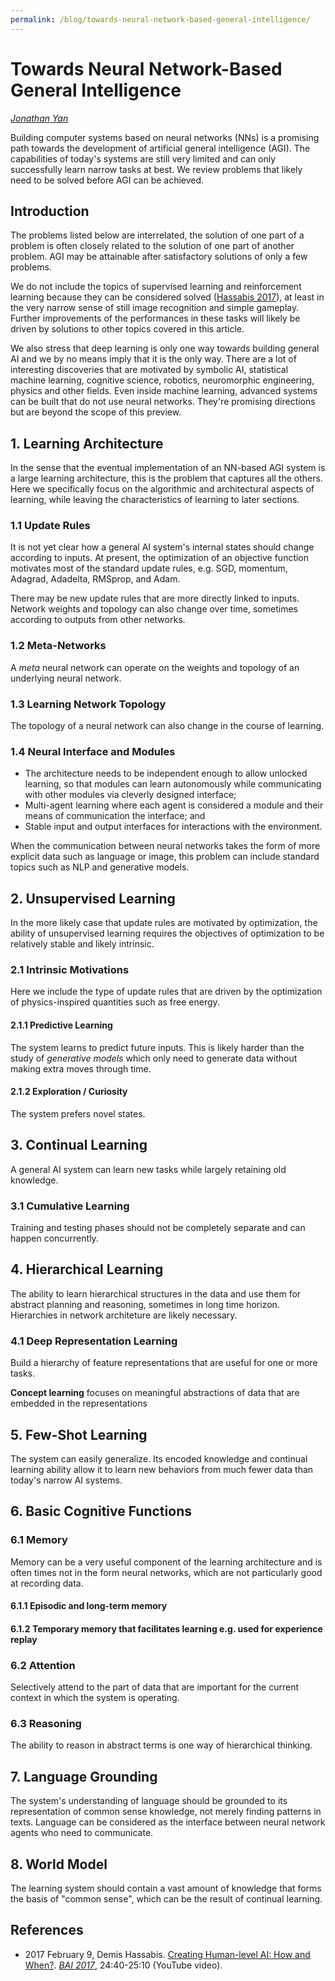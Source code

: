 ```yaml
---
permalink: /blog/towards-neural-network-based-general-intelligence/
---
```

# Towards Neural Network-Based General Intelligence

*[Jonathan Yan](mailto:jyan@realai.org)*

Building computer systems based on neural networks (NNs) is a promising path towards the development of artificial general intelligence (AGI). The capabilities of today's systems are still very limited and can only successfully learn narrow tasks at best. We review problems that likely need to be solved before AGI can be achieved. 

## Introduction 

The problems listed below are interrelated, the solution of one part of a problem is often closely related to the solution of one part of another problem. AGI may be attainable after satisfactory solutions of only a few problems.

We do not include the topics of supervised learning and reinforcement learning because they can be considered solved ([Hassabis 2017](https://www.youtube.com/watch?v=V0aXMTpZTfc)), at least in the very narrow sense of still image recognition and simple gameplay. Further improvements of the performances in these tasks will likely be driven by solutions to other topics covered in this article.

We also stress that deep learning is only one way towards building general AI and we by no means imply that it is the only way. There are a lot of interesting discoveries that are motivated by symbolic AI, statistical machine learning, cognitive science, robotics, neuromorphic engineering, physics and other fields. Even inside machine learning, advanced systems can be built that do not use neural networks. They're promising directions but are beyond the scope of this preview.

## 1. Learning Architecture

In the sense that the eventual implementation of an NN-based AGI system is a large learning architecture, this is the problem that captures all the others. Here we specifically focus on the algorithmic and architectural aspects of learning, while leaving the characteristics of learning to later sections.

### 1.1 Update Rules

It is not yet clear how a general AI system's internal states should change according to inputs. At present, the optimization of an objective function motivates most of the standard update rules, e.g. SGD, momentum, Adagrad, Adadelta, RMSprop, and Adam.

There may be new update rules that are more directly linked to inputs. Network weights and topology can also change over time, sometimes according to outputs from other networks.

### 1.2 Meta-Networks

A *meta* neural network can operate on the weights and topology of an underlying neural network.

### 1.3 Learning Network Topology

The topology of a neural network can also change in the course of learning.

### 1.4 Neural Interface and Modules

* The architecture needs to be independent enough to allow unlocked learning, so that modules can learn autonomously while communicating with other modules via cleverly designed interface;
* Multi-agent learning where each agent is considered a module and their means of communication the interface; and
* Stable input and output interfaces for interactions with the environment.

When the communication between neural networks takes the form of more explicit data such as language or image, this problem can include standard topics such as NLP and generative models.

## 2. Unsupervised Learning

In the more likely case that update rules are motivated by optimization, the ability of unsupervised learning requires the objectives of optimization to be relatively stable and likely intrinsic.

### 2.1 Intrinsic Motivations

Here we include the type of update rules that are driven by the optimization of physics-inspired quantities such as free energy.

#### 2.1.1 Predictive Learning

The system learns to predict future inputs. This is likely harder than the study of *generative models* which only need to generate data without making extra moves through time.

#### 2.1.2 Exploration / Curiosity

The system prefers novel states.

## 3. Continual Learning

A general AI system can learn new tasks while largely retaining old knowledge.

### 3.1 Cumulative Learning

Training and testing phases should not be completely separate and can happen concurrently. 

## 4. Hierarchical Learning

The ability to learn hierarchical structures in the data and use them for abstract planning and reasoning, sometimes in long time horizon. Hierarchies in network architeture are likely necessary.

### 4.1 Deep Representation Learning

Build a hierarchy of feature representations that are useful for one or more tasks.

**Concept learning** focuses on meaningful abstractions of data that are embedded in the representations

## 5. Few-Shot Learning

The system can easily generalize. Its encoded knowledge and continual learning ability allow it to learn new behaviors from much fewer data than today's narrow AI systems.

## 6. Basic Cognitive Functions

### 6.1 Memory

Memory can be a very useful component of the learning architecture and is often times not in the form neural networks, which are not particularly good at recording data.

#### 6.1.1 Episodic and long-term memory

#### 6.1.2 Temporary memory that facilitates learning e.g. used for experience replay

### 6.2 Attention

Selectively attend to the part of data that are important for the current context in which the system is operating.

### 6.3 Reasoning

The ability to reason in abstract terms is one way of hierarchical thinking.

## 7. Language Grounding

The system's understanding of language should be grounded to its representation of common sense knowledge, not merely finding patterns in texts. Language can be considered as the interface between neural network agents who need to communicate.

## 8. World Model

The learning system should contain a vast amount of knowledge that forms the basis of "common sense", which can be the result of continual learning.

## References

* 2017 February 9, Demis Hassabis. [Creating Human-level AI: How and When?](https://www.youtube.com/watch?v=V0aXMTpZTfc). *[BAI 2017](https://futureoflife.org/bai-2017/)*, 24:40-25:10 (YouTube video).
